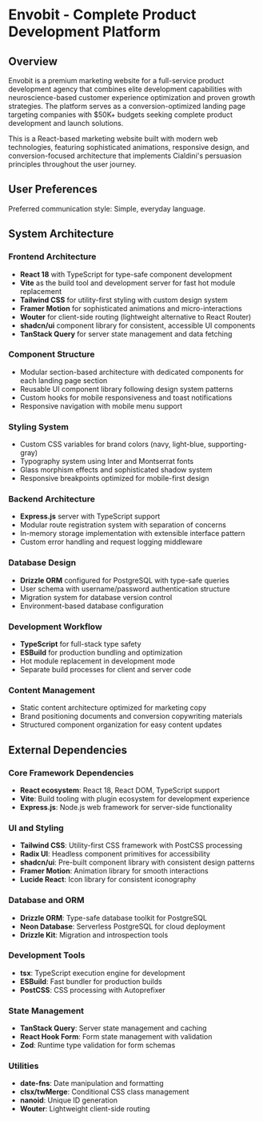 # Envobit - Complete Product Development Platform

## Overview

Envobit is a premium marketing website for a full-service product development agency that combines elite development capabilities with neuroscience-based customer experience optimization and proven growth strategies. The platform serves as a conversion-optimized landing page targeting companies with $50K+ budgets seeking complete product development and launch solutions.

This is a React-based marketing website built with modern web technologies, featuring sophisticated animations, responsive design, and conversion-focused architecture that implements Cialdini's persuasion principles throughout the user journey.

## User Preferences

Preferred communication style: Simple, everyday language.

## System Architecture

### Frontend Architecture
- **React 18** with TypeScript for type-safe component development
- **Vite** as the build tool and development server for fast hot module replacement
- **Tailwind CSS** for utility-first styling with custom design system
- **Framer Motion** for sophisticated animations and micro-interactions
- **Wouter** for client-side routing (lightweight alternative to React Router)
- **shadcn/ui** component library for consistent, accessible UI components
- **TanStack Query** for server state management and data fetching

### Component Structure
- Modular section-based architecture with dedicated components for each landing page section
- Reusable UI component library following design system patterns
- Custom hooks for mobile responsiveness and toast notifications
- Responsive navigation with mobile menu support

### Styling System
- Custom CSS variables for brand colors (navy, light-blue, supporting-gray)
- Typography system using Inter and Montserrat fonts
- Glass morphism effects and sophisticated shadow system
- Responsive breakpoints optimized for mobile-first design

### Backend Architecture
- **Express.js** server with TypeScript support
- Modular route registration system with separation of concerns
- In-memory storage implementation with extensible interface pattern
- Custom error handling and request logging middleware

### Database Design
- **Drizzle ORM** configured for PostgreSQL with type-safe queries
- User schema with username/password authentication structure
- Migration system for database version control
- Environment-based database configuration

### Development Workflow
- **TypeScript** for full-stack type safety
- **ESBuild** for production bundling and optimization
- Hot module replacement in development mode
- Separate build processes for client and server code

### Content Management
- Static content architecture optimized for marketing copy
- Brand positioning documents and conversion copywriting materials
- Structured component organization for easy content updates

## External Dependencies

### Core Framework Dependencies
- **React ecosystem**: React 18, React DOM, TypeScript support
- **Vite**: Build tooling with plugin ecosystem for development experience
- **Express.js**: Node.js web framework for server-side functionality

### UI and Styling
- **Tailwind CSS**: Utility-first CSS framework with PostCSS processing
- **Radix UI**: Headless component primitives for accessibility
- **shadcn/ui**: Pre-built component library with consistent design patterns
- **Framer Motion**: Animation library for smooth interactions
- **Lucide React**: Icon library for consistent iconography

### Database and ORM
- **Drizzle ORM**: Type-safe database toolkit for PostgreSQL
- **Neon Database**: Serverless PostgreSQL for cloud deployment
- **Drizzle Kit**: Migration and introspection tools

### Development Tools
- **tsx**: TypeScript execution engine for development
- **ESBuild**: Fast bundler for production builds
- **PostCSS**: CSS processing with Autoprefixer

### State Management
- **TanStack Query**: Server state management and caching
- **React Hook Form**: Form state management with validation
- **Zod**: Runtime type validation for form schemas

### Utilities
- **date-fns**: Date manipulation and formatting
- **clsx/twMerge**: Conditional CSS class management
- **nanoid**: Unique ID generation
- **Wouter**: Lightweight client-side routing
